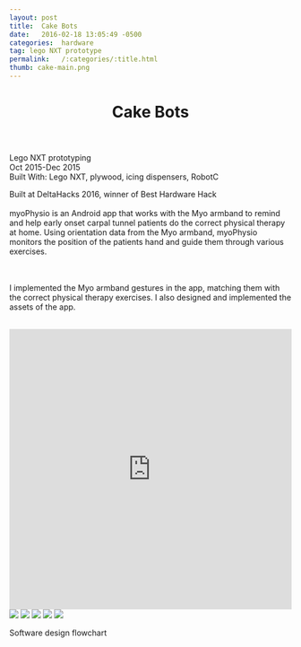 ```yaml
---
layout: post
title:  Cake Bots
date:   2016-02-18 13:05:49 -0500
categories:  hardware
tag: lego NXT prototype
permalink:   /:categories/:title.html
thumb: cake-main.png
---
```


<div class="description">
	<header class="post-header">
    <h1 class="post-title" itemprop="name headline">Cake Bots</h1>
    
  </header>
	<div class="details">
		Lego NXT prototyping
		<br>
		Oct 2015-Dec 2015
		<br>
		Built With: Lego NXT, plywood, icing dispensers, RobotC
		<br>
	</div>

Built at DeltaHacks 2016, winner of Best Hardware Hack
<br><br>
myoPhysio is an Android app that works with the Myo armband to remind and help early onset carpal tunnel patients do the correct physical therapy at home. Using orientation data from the Myo armband, myoPhysio monitors the position of the patients hand and guide them through various exercises.

<br><br>
I implemented the Myo armband gestures in the app, matching them with the correct physical therapy exercises. I also designed and implemented the assets of the app. 

<br>




</div>
<div class="images">
	<iframe width="100%" height="500" src="https://www.youtube.com/embed/ai7ZPyB9OJQ" frameborder="0" allowfullscreen></iframe>
	<img src="http://orig10.deviantart.net/2768/f/2016/086/c/a/untitled_by_eexie-d9woa50.png">
	<img src="http://orig05.deviantart.net/71e4/f/2016/086/1/1/untitled_by_eexie-d9woa5c.png">
	<img src="http://orig02.deviantart.net/0593/f/2016/086/5/9/untitled_by_eexie-d9woa4l.png">
	<img src="http://orig09.deviantart.net/b209/f/2016/086/b/d/untitled_by_eexie-d9woa4b.png">
	<img src="http://orig01.deviantart.net/431d/f/2016/086/8/3/untitled_by_eexie-d9woa44.png">
	<p> Software design flowchart</p>
</div>
<!-- {% highlight ruby %}
def print_hi(name)
  puts "Hi, #{name}"
end
print_hi('Tom')
#=> prints 'Hi, Tom' to STDOUT.
{% endhighlight %} -->



